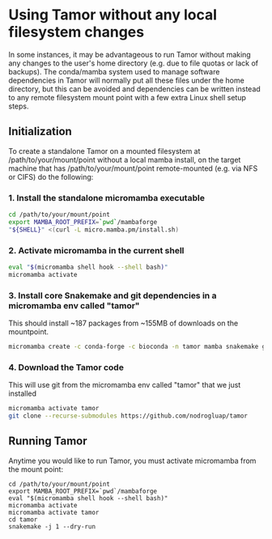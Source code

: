 # Using Tamor without any local filesystem changes

In some instances, it may be advantageous to run Tamor without making any changes to the user's home directory (e.g. due to file quotas or lack of backups). 
The conda/mamba system used to manage software dependencies in Tamor will normally put all these files under the home directory, but this can be avoided and dependencies can be written instead
to any remote filesystem mount point with a few extra Linux shell setup steps.

## Initialization
To create a standalone Tamor on a mounted filesystem at /path/to/your/mount/point without a local mamba install, on the target machine that has /path/to/your/mount/point remote-mounted (e.g. via NFS or CIFS) do the following:

### 1. Install the standalone micromamba executable

```bash
cd /path/to/your/mount/point
export MAMBA_ROOT_PREFIX=`pwd`/mambaforge
"${SHELL}" <(curl -L micro.mamba.pm/install.sh)
```

### 2. Activate micromamba in the current shell
```bash
eval "$(micromamba shell hook --shell bash)"
micromamba activate
```

### 3. Install core Snakemake and git dependencies in a micromamba env called "tamor"
This should install ~187 packages from ~155MB of downloads on the mountpoint.

```bash
micromamba create -c conda-forge -c bioconda -n tamor mamba snakemake git git-lfs wget conda=24.7.1
```

### 4. Download the Tamor code
This will use git from the micromamba env called "tamor" that we just installed

```bash
micromamba activate tamor
git clone --recurse-submodules https://github.com/nodrogluap/tamor
```

## Running Tamor
Anytime you would like to run Tamor, you must activate micromamba from the mount point:

```
cd /path/to/your/mount/point
export MAMBA_ROOT_PREFIX=`pwd`/mambaforge
eval "$(micromamba shell hook --shell bash)"
micromamba activate
micromamba activate tamor
cd tamor
snakemake -j 1 --dry-run
```
